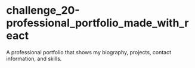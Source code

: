 # challenge_20-professional_portfolio_made_with_react
A professional portfolio that shows my biography, projects, contact information, and skills.
